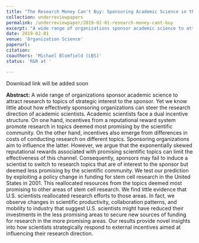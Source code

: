 ```yaml
---
title: "The Research Money Can't Buy: Sponsoring Academic Science in the Shadow of Reputational Rewards"
collection: underreviewpapers
permalink: /underreviewpaper/2019-02-01-research-money-cant-buy
excerpt: "A wide range of organizations sponsor academic science to attract research to topics of strategic interest to the sponsor. Yet we know little about how effectively sponsoring organizations can steer the research direction of academic scientists. Academic scientists face a dual incentive structure. On one hand..."
date: 2019-02-01
venue: 'Organization Science'
paperurl: 
citation:
coauthors: 'Michael Blomfield (LBS)'
status: 'R&R at '

---
```

Download link will be added soon

<b>Abstract:</b> A wide range of organizations sponsor academic science to attract research to topics of strategic interest to the sponsor. Yet we know little about how effectively sponsoring organizations can steer the research direction of academic scientists. Academic scientists face a dual incentive structure. On one hand, incentives from a reputational reward system promote research in topics deemed most promising by the scientific community. On the other hand, incentives also emerge from differences in costs of conducting research on different topics. Sponsoring organizations aim to influence the latter. However, we argue that the exponentially skewed reputational rewards associated with promising scientific topics can limit the effectiveness of this channel. Consequently, sponsors may fail to induce a scientist to switch to research topics that are of interest to the sponsor but deemed less promising by the scientific community. We test our prediction by exploiting a policy change in funding for stem cell research in the United States in 2001. This reallocated resources from the topics deemed most promising to other areas of stem cell research. We find little evidence that U.S. scientists reallocated research efforts to those areas. In fact, we observe changes in scientific productivity, collaboration patterns, and mobility to industry that suggest U.S. scientists might have reduced their investments in the less promising areas to secure new sources of funding for research in the more promising areas. Our results provide novel insights into how scientists strategically respond to external incentives aimed at influencing their research direction.
